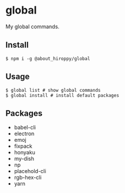 # global

My global commands.

## Install
```
$ npm i -g @about_hiroppy/global
```

## Usage
```shell
$ global list # show global commands
$ global install # install default packages
```

## Packages
- babel-cli
- electron
- emoj
- fixpack
- honyaku
- my-dish
- np
- placehold-cli
- rgb-hex-cli
- yarn
